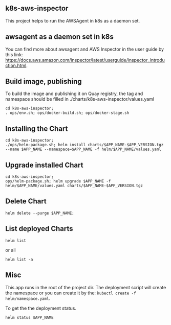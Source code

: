 ## k8s-aws-inspector
This project helps to run the AWSAgent in k8s as a daemon set.

## awsagent as a daemon set in k8s
You can find more about awsagent and AWS Inspector in the user guide by this link: https://docs.aws.amazon.com/inspector/latest/userguide/inspector_introduction.html.

## Build image, publishing 
To build the image and publishing it on Quay registry, the tag and namespace should be filled in ./charts/k8s-aws-inspector/values.yaml
```
cd k8s-aws-inspector;
. ops/env.sh; ops/docker-build.sh; ops/docker-stage.sh
```

## Installing the Chart
```
cd k8s-aws-inspector;
./ops/helm-package.sh; helm install charts/$APP_NAME-$APP_VERSION.tgz --name $APP_NAME --namespace=$APP_NAME -f helm/$APP_NAME/values.yaml
```

## Upgrade installed Chart
```
cd k8s-aws-inspector;
ops/helm-package.sh; helm upgrade $APP_NAME -f helm/$APP_NAME/values.yaml charts/$APP_NAME-$APP_VERSION.tgz
```

## Delete Chart
```
helm delete --purge $APP_NAME;
```

## List deployed Charts
```
helm list
```
or all
```
helm list -a
```

## Misc
This app runs in the root of the project dir.
The deployment script will create the namespace or you can create it by the: `kubectl create -f helm/namespace.yaml`.


To get the the deployment status.
```
helm status $APP_NAME 
```

